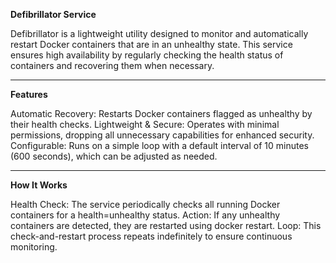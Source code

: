 **Defibrillator Service**

Defibrillator is a lightweight utility designed to monitor and automatically restart Docker containers that are in an unhealthy state. This service ensures high availability by regularly checking the health status of containers and recovering them when necessary.

---

**Features**

Automatic Recovery: Restarts Docker containers flagged as unhealthy by their health checks.
Lightweight & Secure: Operates with minimal permissions, dropping all unnecessary capabilities for enhanced security.
Configurable: Runs on a simple loop with a default interval of 10 minutes (600 seconds), which can be adjusted as needed.

---

**How It Works**

Health Check: The service periodically checks all running Docker containers for a health=unhealthy status.
Action: If any unhealthy containers are detected, they are restarted using docker restart.
Loop: This check-and-restart process repeats indefinitely to ensure continuous monitoring.
